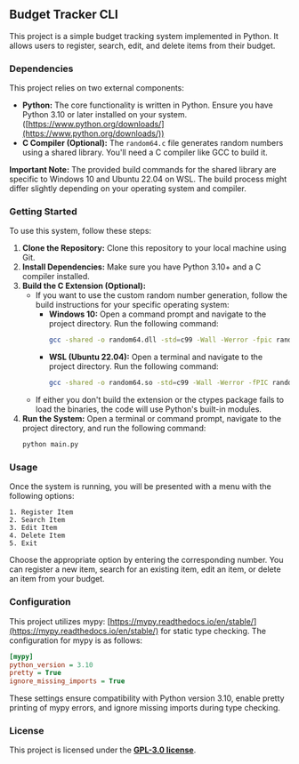 ## Budget Tracker CLI

This project is a simple budget tracking system implemented in Python. It allows users to register, search, edit, and delete items from their budget.

### Dependencies

This project relies on two external components:

- **Python:** The core functionality is written in Python. Ensure you have Python 3.10 or later installed on your system. ([https://www.python.org/downloads/](https://www.python.org/downloads/))
- **C Compiler (Optional):** The `random64.c` file generates random numbers using a shared library. You'll need a C compiler like GCC to build it.

**Important Note:** The provided build commands for the shared library are specific to Windows 10 and Ubuntu 22.04 on WSL. The build process might differ slightly depending on your operating system and compiler.

### Getting Started

To use this system, follow these steps:

1. **Clone the Repository:** Clone this repository to your local machine using Git.
2. **Install Dependencies:** Make sure you have Python 3.10+ and a C compiler installed.
3. **Build the C Extension (Optional):**
   - If you want to use the custom random number generation, follow the build instructions for your specific operating system:
     - **Windows 10:** Open a command prompt and navigate to the project directory. Run the following command:
       ```bash
       gcc -shared -o random64.dll -std=c99 -Wall -Werror -fpic random64.c
       ```
     - **WSL (Ubuntu 22.04):** Open a terminal and navigate to the project directory. Run the following command:
       ```bash
       gcc -shared -o random64.so -std=c99 -Wall -Werror -fPIC random64.c
       ```
   - If either you don't build the extension or the ctypes package fails to load the binaries, the code will use Python's built-in modules.
4. **Run the System:** Open a terminal or command prompt, navigate to the project directory, and run the following command:
   ```bash
   python main.py
   ```

### Usage

Once the system is running, you will be presented with a menu with the following options:

```
1. Register Item
2. Search Item
3. Edit Item
4. Delete Item
5. Exit
```

Choose the appropriate option by entering the corresponding number. You can register a new item, search for an existing item, edit an item, or delete an item from your budget.

### Configuration

This project utilizes mypy: [https://mypy.readthedocs.io/en/stable/](https://mypy.readthedocs.io/en/stable/) for static type checking. The configuration for mypy is as follows:

```ini
[mypy]
python_version = 3.10
pretty = True
ignore_missing_imports = True
```

These settings ensure compatibility with Python version 3.10, enable pretty printing of mypy errors, and ignore missing imports during type checking.

### License

This project is licensed under the **[GPL-3.0 license](license)**.
